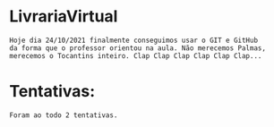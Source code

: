 # LivrariaVirtual
	Hoje dia 24/10/2021 finalmente conseguimos usar o GIT e GitHub 
	da forma que o professor orientou na aula. Não merecemos Palmas,
	merecemos o Tocantins inteiro. Clap Clap Clap Clap Clap Clap...
# Tentativas:
 	Foram ao todo 2 tentativas.
